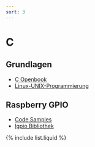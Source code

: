 ```yaml
---
sort: 3
---
```


# C

## Grundlagen
- [C Openbook](https://openbook.rheinwerk-verlag.de/c_von_a_bis_z/)
- [Linux-UNIX-Programmierung](https://openbook.rheinwerk-verlag.de/linux_unix_programmierung/)

## Raspberry GPIO 
- [Code Samples](https://elinux.org/RPi_GPIO_Code_Samples)
- [lgpio Bibliothek](http://abyz.me.uk/lg/lgpio.html) 

{% include list.liquid %}

